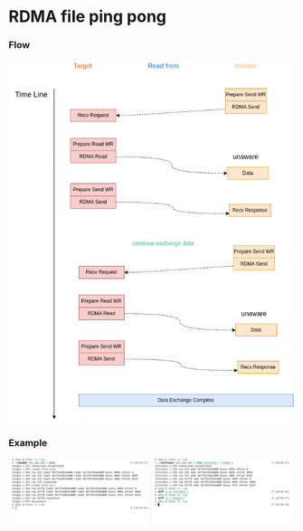 # RDMA file ping pong

### Flow

![pp_flow.png](./pp_flow.png)

### Example

![pp_example.png](./pp_example.png)